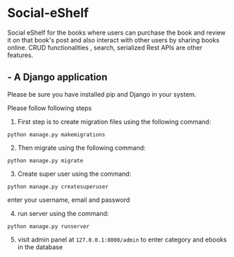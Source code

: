 # Social-eShelf

Social eShelf for the books where users can purchase the book and review it on that book's post and also interact with other users by sharing books online. CRUD functionalities , search, serialized Rest APIs are other features.

## - A Django application

Please be sure you have installed pip and Django in your system.

Please follow following steps

1. First step is to create migration files using the following command:
```buildoutcfg
python manage.py makemigrations
```

2. Then migrate using the following command:
```buildoutcfg
python manage.py migrate
```

3. Create super user using the command:
```
python manage.py createsuperuser
```
enter your username, email and password

4. run server using the command:
```
python manage.py runserver
```
5. visit admin panel at `127.0.0.1:8000/admin` to enter category and ebooks in the database
